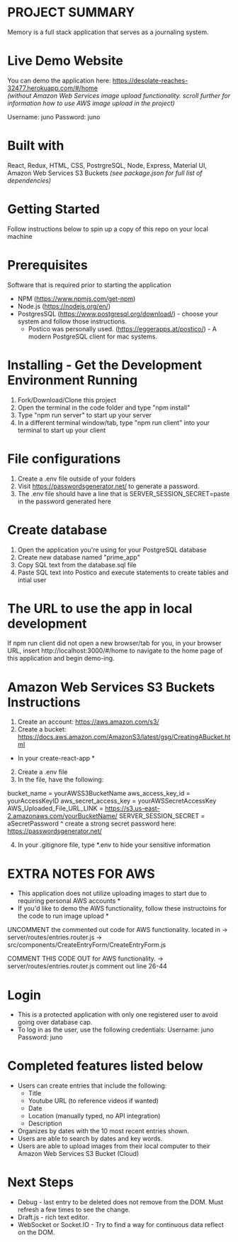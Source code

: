 # PROJECT SUMMARY
Memory is a full stack application that serves as a journaling system.

# Live Demo Website 
You can demo the application here: https://desolate-reaches-32477.herokuapp.com/#/home <br/>
*(without Amazon Web Services image upload functionality. scroll further for information how to use AWS image upload in the project)*

Username: juno 
Password: juno

# Built with 
React, Redux, HTML, CSS, PostrgreSQL, Node, Express, Material UI, Amazon Web Services S3 Buckets 
*(see package.json for full list of dependencies)*

# Getting Started
Follow instructions below to spin up a copy of this repo on your local machine

# Prerequisites
Software that is required prior to starting the application

- NPM (https://www.npmjs.com/get-npm)
- Node.js (https://nodejs.org/en/)
- PostgresSQL (https://www.postgresql.org/download/) - choose your system and follow those instructions.
	- Postico was personally used. (https://eggerapps.at/postico/) - A modern PostgreSQL client for mac systems.

# Installing - Get the Development Environment Running
1. Fork/Download/Clone this project
2. Open the terminal in the code folder and type "npm install"
3. Type "npm run server" to start up your server
4. In a different terminal window/tab, type "npm run client" into your terminal to start up your client

# File configurations
1. Create a .env file outside of your folders
2. Visit https://passwordsgenerator.net/ to generate a password.
3. The .env file should have a line that is SERVER_SESSION_SECRET=paste in the password generated here

# Create database
1. Open the application you're using for your PostgreSQL database
2. Create new database named "prime_app"
3. Copy SQL text from the database.sql file 
4. Paste SQL text into Postico and execute statements to create tables and intial user

# The URL to use the app in local development
If npm run client did not open a new browser/tab for you, in your browser URL, insert 
http://localhost:3000/#/home 
to navigate to the home page of this application and begin demo-ing.

# Amazon Web Services S3 Buckets Instructions
1. Create an account: https://aws.amazon.com/s3/
2. Create a bucket: https://docs.aws.amazon.com/AmazonS3/latest/gsg/CreatingABucket.html
* In your create-react-app *
2. Create a .env file 
3. In the file, have the following: 

bucket_name = yourAWSS3BucketName 
aws_access_key_id = yourAccessKeyID
aws_secret_access_key = yourAWSSecretAccessKey
AWS_Uploaded_File_URL_LINK = https://s3.us-east-2.amazonaws.com/yourBucketName/
SERVER_SESSION_SECRET = aSecretPassword
^ create a strong secret password here: https://passwordsgenerator.net/

4. In your .gitignore file, type *.env to hide your sensitive information

# EXTRA NOTES FOR AWS
* This application does not utilize uploading images to start due to requiring personal AWS accounts *
* If you'd like to demo the AWS functionality, follow these instructoins for the code to run image upload *

UNCOMMENT the commented out code for AWS functionality.
located in 
-> server/routes/entries.router.js
-> src/components/CreateEntryForm/CreateEntryForm.js

COMMENT THIS CODE OUT for AWS functionality. 
-> server/routes/entries.router.js
comment out line 26-44

# Login
- This is a protected application with only one registered user to avoid going over database cap. 
- To log in as the user, use the following credentials:
Username: juno
Password: juno

# Completed features listed below 
- Users can create entries that include the following: <br/>
	- Title
	- Youtube URL (to reference videos if wanted)
	- Date
	- Location (manually typed, no API integration)
	- Description
- Organizes by dates with the 10 most recent entries shown. 
- Users are able to search by dates and key words. 
- Users are able to upload images from their local computer to their Amazon Web Services S3 Bucket (Cloud) 

# Next Steps 
- Debug - last entry to be deleted does not remove from the DOM. Must refresh a few times to see the change. 
- Draft.js - rich text editor. 
- WebSocket or Socket.IO - Try to find a way for continuous data reflect on the DOM. 

